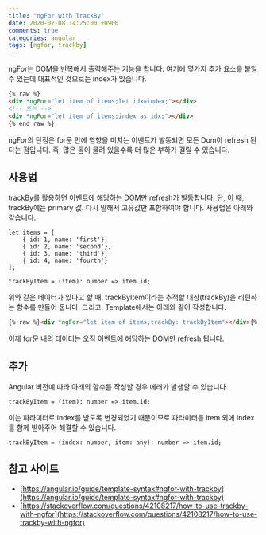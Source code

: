 ```yaml
---
title: "ngFor with TrackBy"
date: 2020-07-08 14:25:00 +0900
comments: true
categories: angular
tags: [ngfor, trackby]
---
```



ngFor는 DOM을 반복해서 출력해주는 기능을 합니다. 여기에 몇가지 추가 요소를 붙일 수 있는데 대표적인 것으로는 index가 있습니다.

```html
{% raw %}
<div *ngFor="let item of items;let idx=index;"></div>
<!-- 또는 -->
<div *ngFor="let item of items;index as idx;"></div>
{% end raw %}
```

ngFor의 단점은 for문 안에 영향을 미치는 이벤트가 발동되면 모든 Dom이 refresh 된다는 점입니다. 즉, 많은 돔이 물려 있을수록 더 많은 부하가 걸릴 수 있습니다. 

## 사용법

trackBy를 활용하면 이벤트에 해당하는 DOM만 refresh가 발동합니다. 단, 이 때, trackBy에는 primary 값. 다시 말해서 고유값만 포함하여야 합니다. 사용법은 아래와 같습니다.

```tsx
let items = [
	{ id: 1, name: 'first'},
	{ id: 2, name: 'second'},
	{ id: 3, name: 'third'},
	{ id: 4, name: 'fourth'}
];

trackByItem = (item): number => item.id;
```

위와 같은 데이터가 있다고 할 때, trackByItem이라는 추적할 대상(trackBy)을 리턴하는 함수를 만들어 둡니다. 그리고, Template에서는 아래와 같이 작성합니다.

```html
{% raw %}<div *ngFor="let item of items;trackBy: trackByItem"></div>{% end raw %}
```

이제 for문 내의 데이터는 오직 이벤트에 해당하는 DOM만 refresh 됩니다.

## 추가
Angular 버전에 따라 아래의 함수를 작성할 경우 에러가 발생할 수 있습니다.

```
trackByItem = (item): number => item.id;
```

이는 파라미터로 index를 받도록 변경되었기 때문이므로 파라미터를 item 외에 index를 함께 받아주어 해결할 수 있습니다.

```
trackByItem = (index: number, item: any): number => item.id;
```

## 참고 사이트
- [https://angular.io/guide/template-syntax#ngfor-with-trackby](https://angular.io/guide/template-syntax#ngfor-with-trackby)
- [https://stackoverflow.com/questions/42108217/how-to-use-trackby-with-ngfor](https://stackoverflow.com/questions/42108217/how-to-use-trackby-with-ngfor)